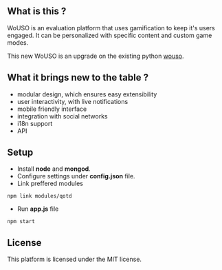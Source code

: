 ## What is this ?
WoUSO is an evaluation platform that uses gamification to keep it's users engaged. It can be personalized with specific content and custom game modes.

This new WoUSO is an upgrade on the existing python [wouso](https://github.com/rosedu/wouso).

## What it brings new to the table ?
* modular design, which ensures easy extensibility
* user interactivity, with live notifications
* mobile friendly interface
* integration with social networks
* i18n support
* API

## Setup

* Install **node** and **mongod**.
* Configure settings under **config.json** file.
* Link preffered modules
```
npm link modules/qotd
```
* Run **app.js** file
```
npm start
```

## License
This platform is licensed under the MIT license.
